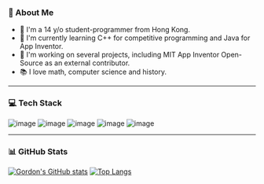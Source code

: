 ### 🪪 About Me
- 🏫 I'm a 14 y/o student-programmer from Hong Kong.
- 🌱 I'm currently learning C++ for competitive programming and Java for App Inventor.
- 🔭 I'm working on several projects, including MIT App Inventor Open-Source as an external contributor.
- 📚 I love math, computer science and history.
  
<hr>

### 💻 Tech Stack

![image](https://github.com/gordonlu310/gordonlu310/assets/88015331/d2439d44-f8aa-484d-8ffd-15872be4c66d) ![image](https://github.com/gordonlu310/gordonlu310/assets/88015331/dcf5938f-aaa8-4bf2-b0fb-ee3b966a39ad) ![image](https://github.com/gordonlu310/gordonlu310/assets/88015331/aba16eef-d1c1-41dc-acf0-db4e7cb1bda9) ![image](https://github.com/gordonlu310/gordonlu310/assets/88015331/ea09a53b-39ab-4bad-89e2-5c966870fb0c) ![image](https://github.com/gordonlu310/gordonlu310/assets/88015331/1cc360b5-4a36-45cc-a084-e82b269822bc)

<hr>

### 📊 GitHub Stats
[![Gordon's GitHub stats](https://github-readme-stats.vercel.app/api?username=gordonlu310)](https://github.com/anuraghazra/github-readme-stats) [![Top Langs](https://github-readme-stats.vercel.app/api/top-langs/?username=gordonlu310)](https://github.com/gordonlu310/github-readme-stats)
